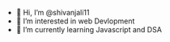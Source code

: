 - 👋 Hi, I’m @shivanjali11
- 👀 I’m interested in web Devlopment
- 🌱 I’m currently learning Javascript and DSA

<!---
shivanjali11/shivanjali11 is a ✨ special ✨ repository because its `README.md` (this file) appears on your GitHub profile.
You can click the Preview link to take a look at your changes.
--->
